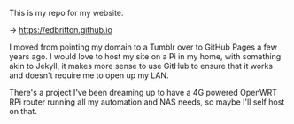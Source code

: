 This is my repo for my website.

→ https://edbritton.github.io

I moved from pointing my domain to a Tumblr over to GitHub Pages a few years ago. I would love to host my site on a Pi in my home, with something akin to Jekyll, it makes more sense to use GitHub to ensure that it works and doesn't require me to open up my LAN.

There's a project I've been dreaming up to have a 4G powered OpenWRT RPi router running all my automation and NAS needs, so maybe I'll self host on that.
